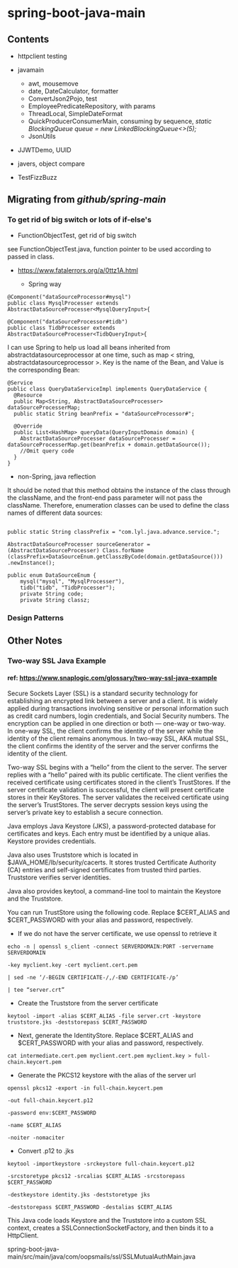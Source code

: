 # spring-boot-java-main

## Contents

- httpclient testing
- javamain
    - awt, mousemove
    - date, DateCalculator, formatter
    - ConvertJson2Pojo, test
    - EmployeePredicateRepository, with params
    - ThreadLocal, SimpleDateFormat
    - QuickProducerConsumerMain, consuming by sequence, *static BlockingQueue<Integer> queue = new LinkedBlockingQueue<>(5);*
    - JsonUtils
    
- JJWTDemo, UUID
- javers, object compare
- TestFizzBuzz

## Migrating from *github/spring-main*

### To get rid of big switch or lots of if-else's

- FunctionObjectTest, get rid of big switch
  
see FunctionObjectTest.java, function pointer to be used according to passed in class.

- https://www.fatalerrors.org/a/0ttz1A.html

  - Spring way
```
@Component("dataSourceProcessor#mysql")
public class MysqlProcesser extends AbstractDataSourceProcesser<MysqlQueryInput>{

@Component("dataSourceProcessor#tidb")
public class TidbProcesser extends AbstractDataSourceProcesser<TidbQueryInput>{
```

I can use Spring to help us load all beans inherited from abstractdatasourceprocessor at one time, such as map < string, abstractdatasourceprocessor >. Key is the name of the Bean, and Value is the corresponding Bean:

```
@Service
public class QueryDataServiceImpl implements QueryDataService {
  @Resource
  public Map<String, AbstractDataSourceProcesser> dataSourceProcesserMap;
  public static String beanPrefix = "dataSourceProcessor#";
  
  @Override
  public List<HashMap> queryData(QueryInputDomain domain) {
    AbstractDataSourceProcesser dataSourceProcesser = dataSourceProcesserMap.get(beanPrefix + domain.getDataSource());
    //Omit query code
  }
}

```

  - non-Spring, java reflection

It should be noted that this method obtains the instance of the class through the className, and the front-end pass parameter will not pass the className. Therefore, enumeration classes can be used to define the class names of different data sources:


```

public static String classPrefix = "com.lyl.java.advance.service.";

AbstractDataSourceProcesser sourceGenerator = 
(AbstractDataSourceProcesser) Class.forName
(classPrefix+DataSourceEnum.getClasszByCode(domain.getDataSource()))
.newInstance();

public enum DataSourceEnum {
    mysql("mysql", "MysqlProcesser"),
    tidb("tidb", "TidbProcesser");
    private String code;
    private String classz;

```

### Design Patterns

## Other Notes

### Two-way SSL Java Example

#### ref: https://www.snaplogic.com/glossary/two-way-ssl-java-example

Secure Sockets Layer (SSL) is a standard security technology for establishing an encrypted link between a server and a client. It is widely applied during transactions involving sensitive or personal information such as credit card numbers, login credentials, and Social Security numbers. The encryption can be applied in one direction or both — one-way or two-way. In one-way SSL, the client confirms the identity of the server while the identity of the client remains anonymous. In two-way SSL, AKA mutual SSL, the client confirms the identity of the server and the server confirms the identity of the client.

Two-way SSL begins with a “hello” from the client to the server. The server replies with a “hello” paired with its public certificate. The client verifies the received certificate using certificates stored in the client’s TrustStores. If the server certificate validation is successful, the client will present certificate stores in their KeyStores. The server validates the received certificate using the server’s TrustStores. The server decrypts session keys using the server’s private key to establish a secure connection.

Java employs Java Keystore (JKS), a password-protected database for certificates and keys. Each entry must be identified by a unique alias. Keystore provides credentials.

Java also uses Truststore which is located in $JAVA_HOME/lb/security/cacerts. It stores trusted Certificate Authority (CA) entries and self-signed certificates from trusted third parties. Truststore verifies server identities.

Java also provides keytool, a command-line tool to maintain the Keystore and the Truststore.

You can run TrustStore using the following code. Replace $CERT_ALIAS and $CERT_PASSWORD with your alias and password, respectively.

* If we do not have the server certificate, we use openssl to retrieve it

```
echo -n | openssl s_client -connect SERVERDOMAIN:PORT -servername SERVERDOMAIN

-key myclient.key -cert myclient.cert.pem

| sed -ne ‘/-BEGIN CERTIFICATE-/,/-END CERTIFICATE-/p’

| tee “server.crt”

```

* Create the Truststore from the server certificate

```
keytool -import -alias $CERT_ALIAS -file server.crt -keystore truststore.jks -deststorepass $CERT_PASSWORD
```

* Next, generate the IdentityStore. Replace $CERT_ALIAS and $CERT_PASSWORD with your alias and password, respectively.
```
cat intermediate.cert.pem myclient.cert.pem myclient.key > full-chain.keycert.pem
```

* Generate the PKCS12 keystore with the alias of the server url
```
openssl pkcs12 -export -in full-chain.keycert.pem

-out full-chain.keycert.p12

-password env:$CERT_PASSWORD

-name $CERT_ALIAS

-noiter -nomaciter  
```
* Convert .p12 to .jks
```
keytool -importkeystore -srckeystore full-chain.keycert.p12

-srcstoretype pkcs12 -srcalias $CERT_ALIAS -srcstorepass $CERT_PASSWORD

-destkeystore identity.jks -deststoretype jks

-deststorepass $CERT_PASSWORD -destalias $CERT_ALIAS
```
This Java code loads Keystore and the Truststore into a custom SSL context, creates a SSLConnectionSocketFactory, and then binds it to a HttpClient.

spring-boot-java-main/src/main/java/com/oopsmails/ssl/SSLMutualAuthMain.java
